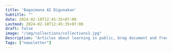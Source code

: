 ```yaml
---
title: 'Bagaimana AI Digunakan'
Subtitle: ""
date: 2024-02-18T12:45:35+07:00
Lastmod: 2024-02-18T12:45:35+07:00
draft: false
image: "/img/collections/collections1.jpg"
Description: "Articles about learning in public, brag document and free stuffs."
Tags: ["newsletter"]
---
```

